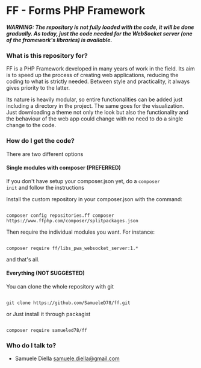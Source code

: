 # FF - Forms PHP Framework #

***WARNING: The repository is not fully loaded with the code, it will be done gradually. As today, just the code needed for the WebSocket server (one of the framework's libraries) is available.***

### What is this repository for? ###

FF is a PHP Framework developed in many years of work in the field.  Its aim is to speed up the process of creating web applications, reducing the coding to what is strictly needed. Between style and practicality, it always gives priority to the latter.

Its nature is heavily modular, so entire functionalities can be added just including a directory in the project. The same goes for the visualization. Just downloading a theme not only the look but also the functionality and the behaviour of the web app could change with no need to do a single change to the code. 

### How do I get the code? ###

There are two different options

#### Single modules with composer (PREFERRED)

If you don't have setup your composer.json yet, do a <code>composer init</code> and follow the instructions

Install the custom repository in your composer.json with the command:

<code>
composer config repositories.ff composer https://www.ffphp.com/composer/splitpackages.json
</code>

Then require the individual modules you want. For instance:

<code>
composer require ff/libs_pwa_websocket_server:1.*
</code>

and that's all.

#### Everything (NOT SUGGESTED)

You can clone the whole repository with git

<code>
git clone https://github.com/SamueleD78/ff.git
</code>

or Just install it through packagist

<code>
composer require samueled78/ff
</code>

### Who do I talk to? ###

* Samuele Diella <samuele.diella@gmail.com>